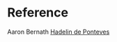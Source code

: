 # Reference
Aaron Bernath
<a href="https://www.udemy.com/user/hadelin-de-ponteves/">Hadelin de Ponteves</a>
